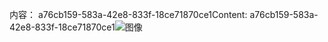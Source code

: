 <span data-ttu-id="252de-101">内容： a76cb159-583a-42e8-833f-18ce71870ce1</span><span class="sxs-lookup"><span data-stu-id="252de-101">Content: a76cb159-583a-42e8-833f-18ce71870ce1</span></span>![图像](e4b6be2c-285c-4551-83f9-2352388352b5.png)
